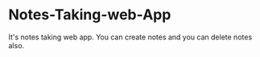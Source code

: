 # Notes-Taking-web-App
It's notes taking web app. You can create notes and you can delete notes also.
